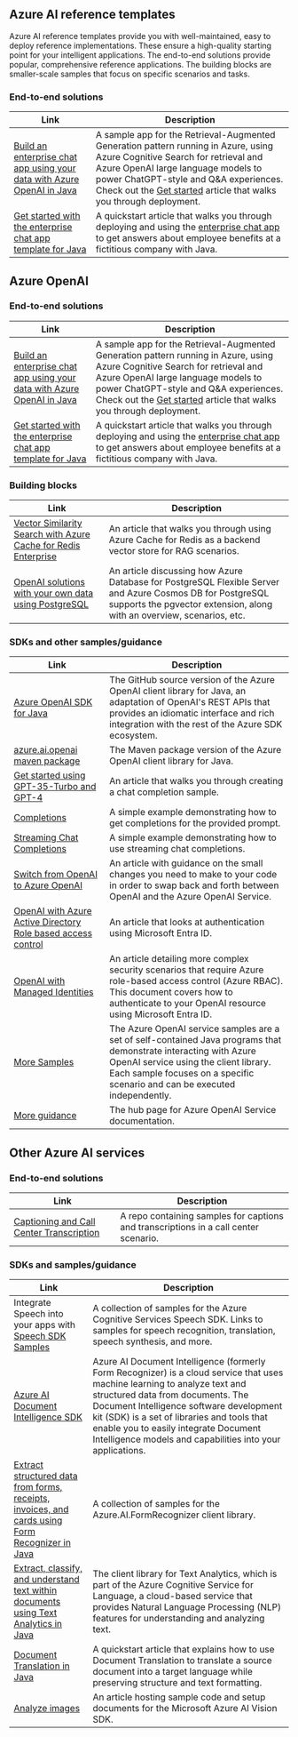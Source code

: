 ## Azure AI reference templates

Azure AI reference templates provide you with well-maintained, easy to deploy reference implementations. These ensure a high-quality starting point for your intelligent applications. The end-to-end solutions provide popular, comprehensive reference applications. The building blocks are smaller-scale samples that focus on specific scenarios and tasks.

### End-to-end solutions

|Link|Description|
|---|---|
|[Build an enterprise chat app using your data with Azure OpenAI in Java](https://github.com/Azure-Samples/azure-search-openai-demo-java)|A sample app for the Retrieval-Augmented Generation pattern running in Azure, using Azure Cognitive Search for retrieval and Azure OpenAI large language models to power ChatGPT-style and Q&A experiences. Check out the [Get started](../../java/quickstarts/get-started-app-chat-template) article that walks you through deployment.|
|[Get started with the enterprise chat app template for Java](../../java/quickstarts/get-started-app-chat-template)|A quickstart article that walks you through deploying and using the [enterprise chat app](https://github.com/Azure-Samples/azure-search-openai-demo-java) to get answers about employee benefits at a fictitious company with Java.|

## Azure OpenAI

### End-to-end solutions

|Link|Description|
|---|---|
|[Build an enterprise chat app using your data with Azure OpenAI in Java](https://github.com/Azure-Samples/azure-search-openai-demo-java)|A sample app for the Retrieval-Augmented Generation pattern running in Azure, using Azure Cognitive Search for retrieval and Azure OpenAI large language models to power ChatGPT-style and Q&A experiences. Check out the [Get started](../../java/quickstarts/get-started-app-chat-template) article that walks you through deployment.|
|[Get started with the enterprise chat app template for Java](../../java/quickstarts/get-started-app-chat-template)|A quickstart article that walks you through deploying and using the [enterprise chat app](https://github.com/Azure-Samples/azure-search-openai-demo-java) to get answers about employee benefits at a fictitious company with Java.|

### Building blocks

|Link|Description|
|---|---|
|[Vector Similarity Search with Azure Cache for Redis Enterprise](https://techcommunity.microsoft.com/t5/azure-developer-community-blog/vector-similarity-search-with-azure-cache-for-redis-enterprise/ba-p/3822059)|An article that walks you through using Azure Cache for Redis as a backend vector store for RAG scenarios.|
|[OpenAI solutions with your own data using PostgreSQL](https://techcommunity.microsoft.com/t5/azure-database-for-postgresql/unlocking-the-power-of-open-ai-and-pgvector-with-azure/ba-p/3828539)|An article discussing how Azure Database for PostgreSQL Flexible Server and Azure Cosmos DB for PostgreSQL supports the pgvector extension, along with an overview, scenarios, etc.|

### SDKs and other samples/guidance

|Link|Description|
|---|---|
|[Azure OpenAI SDK for Java](https://aka.ms/oai/java/sdk)|The GitHub source version of the Azure OpenAI client library for Java, an adaptation of OpenAI's REST APIs that provides an idiomatic interface and rich integration with the rest of the Azure SDK ecosystem.|
|[azure.ai.openai maven package](https://aka.ms/oai/java/maven)|The Maven package version of the Azure OpenAI client library for Java.|
|[Get started using GPT-35-Turbo and GPT-4](/ai-services/openai/chatgpt-quickstart?pivots=programming-language-java&tabs=command-line)|An article that walks you through creating a chat completion sample.|
|[Completions](https://github.com/Azure/azure-sdk-for-java/blob/azure-ai-openai_1.0.0-beta.1/sdk/openai/azure-ai-openai/src/samples/java/com/azure/ai/openai/ChatbotSample.java)|A simple example demonstrating how to get completions for the provided prompt.|
|[Streaming Chat Completions](https://github.com/Azure/azure-sdk-for-java/blob/azure-ai-openai_1.0.0-beta.1/sdk/openai/azure-ai-openai/src/samples/java/com/azure/ai/openai/StreamingChatSample.java)|A simple example demonstrating how to use  streaming chat completions.|
|[Switch from OpenAI to Azure OpenAI](https://aka.ms/azai/oai-to-aoai)|An article with guidance on the small changes you need to make to your code in order to swap back and forth between OpenAI and the Azure OpenAI Service.|
|[OpenAI with Azure Active Directory Role based access control](/azure/cognitive-services/authentication?tabs=powershell#authenticate-with-azure-active-directory)|An article that looks at authentication using Microsoft Entra ID.|
|[OpenAI with Managed Identities](/azure/cognitive-services/openai/how-to/managed-identity)|An article detailing more complex security scenarios that require Azure role-based access control (Azure RBAC). This document covers how to authenticate to your OpenAI resource using Microsoft Entra ID.|
|[More Samples](https://aka.ms/oai/java/samples)|The Azure OpenAI service samples are a set of self-contained Java programs that demonstrate interacting with Azure OpenAI service using the client library. Each sample focuses on a specific scenario and can be executed independently.|
|[More guidance](/ai-services/openai/)|The hub page for Azure OpenAI Service documentation.|

## Other Azure AI services

### End-to-end solutions

|Link|Description|
|---|---|
|[Captioning and Call Center Transcription](https://github.com/Azure-Samples/cognitive-services-speech-sdk/tree/master/scenarios)|A repo containing samples for captions and transcriptions in a call center scenario.|

### SDKs and samples/guidance

|Link|Description|
|---|---|
|Integrate Speech into your apps with [Speech SDK Samples](/samples/azure-samples/cognitive-services-speech-sdk/sample-repository-for-the-microsoft-cognitive-services-speech-sdk/)|A collection of samples for the Azure Cognitive Services Speech SDK. Links to samples for speech recognition, translation, speech synthesis, and more.|
|[Azure AI Document Intelligence SDK](/azure/applied-ai-services/form-recognizer/sdk-preview)|Azure AI Document Intelligence (formerly Form Recognizer) is a cloud service that uses machine learning to analyze text and structured data from documents. The Document Intelligence software development kit (SDK) is a set of libraries and tools that enable you to easily integrate Document Intelligence models and capabilities into your applications.|
|[Extract structured data from forms, receipts, invoices, and cards using Form Recognizer in Java](https://github.com/Azure/azure-sdk-for-java/blob/main/sdk/formrecognizer/azure-ai-formrecognizer/src/samples/README.md#azure-form-recognizer-client-library-samples-for-java)|A collection of samples for the Azure.AI.FormRecognizer client library.|
|[Extract, classify, and understand text within documents using Text Analytics in Java](/java/api/overview/azure/ai-textanalytics-readme?view=azure-java-stable&preserve-view=true)|The client library for Text Analytics, which is part of the Azure Cognitive Service for Language, a cloud-based service that provides Natural Language Processing (NLP) features for understanding and analyzing text.|
|[Document Translation in Java](/azure/ai-services/translator/document-translation/quickstarts/document-translation-rest-api?pivots=programming-language-java)|A quickstart article that explains how to use Document Translation to translate a source document into a target language while preserving structure and text formatting.|
|[Analyze images](/samples/azure-samples/azure-ai-vision-sdk/azure-ai-vision-sdk-preview-samples/)|An article hosting sample code and setup documents for the Microsoft Azure AI Vision SDK.|
